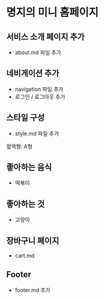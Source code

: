 # 명지의 미니 홈페이지

## 서비스 소개 페이지 추가

- about.md 파일 추가

## 네비게이션 추가

- navigation 파일 추가
- 로그인 / 로그아웃 추가

## 스타일 구성

- style.md 파일 추가

혈액형: A형

## 좋아하는 음식

- 떡볶이

## 좋아하는 것

- 고양이

## 장바구니 페이지

- cart.md

## Footer

- footer.md 추가
